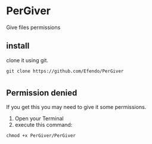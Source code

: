 # PerGiver
Give files permissions
## install
clone it using git.
```Shell
git clone https://github.com/Efendo/PerGiver
```
#
## Permission denied
If you get this you may need to give it some permissions.
1. Open your Terminal
2. execute this command:
````Shell
chmod +x PerGiver/PerGiver
````
